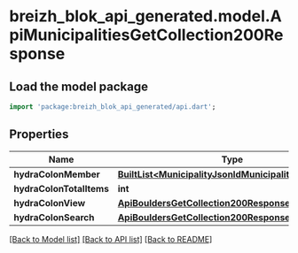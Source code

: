 # breizh_blok_api_generated.model.ApiMunicipalitiesGetCollection200Response

## Load the model package
```dart
import 'package:breizh_blok_api_generated/api.dart';
```

## Properties
Name | Type | Description | Notes
------------ | ------------- | ------------- | -------------
**hydraColonMember** | [**BuiltList&lt;MunicipalityJsonldMunicipalityRead&gt;**](MunicipalityJsonldMunicipalityRead.md) |  | 
**hydraColonTotalItems** | **int** |  | [optional] 
**hydraColonView** | [**ApiBouldersGetCollection200ResponseHydraView**](ApiBouldersGetCollection200ResponseHydraView.md) |  | [optional] 
**hydraColonSearch** | [**ApiBouldersGetCollection200ResponseHydraSearch**](ApiBouldersGetCollection200ResponseHydraSearch.md) |  | [optional] 

[[Back to Model list]](../README.md#documentation-for-models) [[Back to API list]](../README.md#documentation-for-api-endpoints) [[Back to README]](../README.md)


